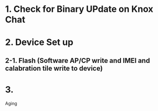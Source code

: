 # 1. Check for Binary UPdate on Knox Chat
# 2. Device Set up
## 2-1. Flash (Software AP/CP write and IMEI and calabration tile write to device)
# 3. 

Aging
